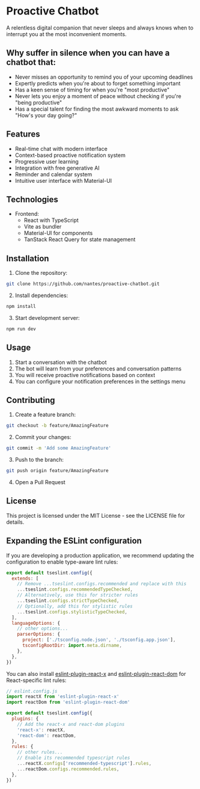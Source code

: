 # Proactive Chatbot

A relentless digital companion that never sleeps and always knows when to interrupt you at the most inconvenient moments. 

## Why suffer in silence when you can have a chatbot that:

- Never misses an opportunity to remind you of your upcoming deadlines
- Expertly predicts when you're about to forget something important
- Has a keen sense of timing for when you're "most productive"
- Never lets you enjoy a moment of peace without checking if you're "being productive"
- Has a special talent for finding the most awkward moments to ask "How's your day going?"

## Features

- Real-time chat with modern interface
- Context-based proactive notification system
- Progressive user learning
- Integration with free generative AI
- Reminder and calendar system
- Intuitive user interface with Material-UI

## Technologies

- Frontend:
  - React with TypeScript
  - Vite as bundler
  - Material-UI for components
  - TanStack React Query for state management

## Installation

1. Clone the repository:
```bash
git clone https://github.com/nantes/proactive-chatbot.git
```

2. Install dependencies:
```bash
npm install
```

3. Start development server:
```bash
npm run dev
```

## Usage

1. Start a conversation with the chatbot
2. The bot will learn from your preferences and conversation patterns
3. You will receive proactive notifications based on context
4. You can configure your notification preferences in the settings menu

## Contributing

1. Create a feature branch:
```bash
git checkout -b feature/AmazingFeature
```

2. Commit your changes:
```bash
git commit -m 'Add some AmazingFeature'
```

3. Push to the branch:
```bash
git push origin feature/AmazingFeature
```

4. Open a Pull Request

## License

This project is licensed under the MIT License - see the LICENSE file for details.

## Expanding the ESLint configuration

If you are developing a production application, we recommend updating the configuration to enable type-aware lint rules:

```js
export default tseslint.config({
  extends: [
    // Remove ...tseslint.configs.recommended and replace with this
    ...tseslint.configs.recommendedTypeChecked,
    // Alternatively, use this for stricter rules
    ...tseslint.configs.strictTypeChecked,
    // Optionally, add this for stylistic rules
    ...tseslint.configs.stylisticTypeChecked,
  ],
  languageOptions: {
    // other options...
    parserOptions: {
      project: ['./tsconfig.node.json', './tsconfig.app.json'],
      tsconfigRootDir: import.meta.dirname,
    },
  },
})
```

You can also install [eslint-plugin-react-x](https://github.com/Rel1cx/eslint-react/tree/main/packages/plugins/eslint-plugin-react-x) and [eslint-plugin-react-dom](https://github.com/Rel1cx/eslint-react/tree/main/packages/plugins/eslint-plugin-react-dom) for React-specific lint rules:

```js
// eslint.config.js
import reactX from 'eslint-plugin-react-x'
import reactDom from 'eslint-plugin-react-dom'

export default tseslint.config({
  plugins: {
    // Add the react-x and react-dom plugins
    'react-x': reactX,
    'react-dom': reactDom,
  },
  rules: {
    // other rules...
    // Enable its recommended typescript rules
    ...reactX.configs['recommended-typescript'].rules,
    ...reactDom.configs.recommended.rules,
  },
})
```
